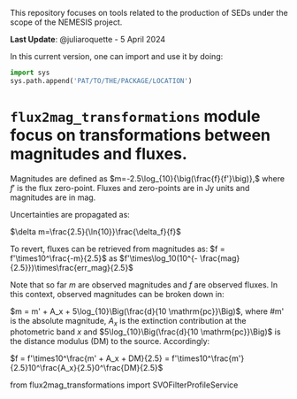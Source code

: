This repository focuses on tools related to the production of SEDs under the scope of the NEMESIS project. 

**Last Update**: @juliaroquette  - 5 April 2024

In this current version, one can import and use it by doing:

```python
import sys
sys.path.append('PAT/TO/THE/PACKAGE/LOCATION')  
```

# `flux2mag_transformations` module focus on transformations between magnitudes and fluxes.

Magnitudes are defined as $m=-2.5\log_{10}{\big(\frac{f}{f'}\big)},$ where $f'$ is the flux zero-point. Fluxes and zero-points are in Jy units and magnitudes are in mag. 

Uncertainties are propagated as:

$\delta m=\frac{2.5}{\ln{10}}\frac{\delta_f}{f}$

To revert, fluxes can be retrieved from magnitudes as: $f = f'\times10^\frac{-m}{2.5}$ as  $f'\times\log_10(10^{- \frac{mag}{2.5}})\times\frac{err_mag}{2.5}$

Note that so far $m$ are observed magnitudes and $f$ are observed fluxes. In this context, observed magnitudes can be broken down in:

$m = m' + A_x + 5\log_{10}\Big(\frac{d}{10 \mathrm{pc}}\Big)$, where #m' is the absolute magnitude, $A_x$ is the extinction contribution at the photometric band $x$ and $5\log_{10}\Big(\frac{d}{10 \mathrm{pc}}\Big)$ is the distance modulus (DM) to the source. Accordingly:

$f = f'\times10^\frac{m' + A_x + DM}{2.5} = f'\times10^\frac{m'}{2.5}10^\frac{A_x}{2.5}0^\frac{DM}{2.5}$



from flux2mag_transformations import SVOFilterProfileService

